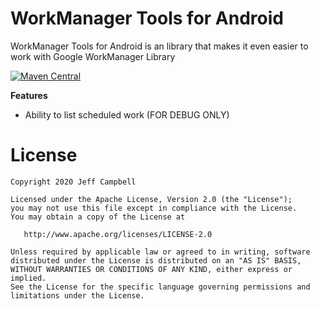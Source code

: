 WorkManager Tools for Android
=============================

WorkManager Tools for Android is an library that makes it even easier to work with Google WorkManager Library

[![Maven Central](https://maven-badges.herokuapp.com/maven-central/org.dbtools/workmanager-tools/badge.svg)](https://maven-badges.herokuapp.com/maven-central/org.dbtools/workmanager-tools)

**Features**

* Ability to list scheduled work (FOR DEBUG ONLY)

License
=======

    Copyright 2020 Jeff Campbell

    Licensed under the Apache License, Version 2.0 (the "License");
    you may not use this file except in compliance with the License.
    You may obtain a copy of the License at

       http://www.apache.org/licenses/LICENSE-2.0

    Unless required by applicable law or agreed to in writing, software
    distributed under the License is distributed on an "AS IS" BASIS,
    WITHOUT WARRANTIES OR CONDITIONS OF ANY KIND, either express or implied.
    See the License for the specific language governing permissions and
    limitations under the License.
